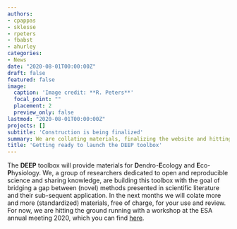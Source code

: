```yaml
---
authors:
- cpappas
- sklesse
- rpeters
- fbabst
- ahurley
categories:
- News
date: "2020-08-01T00:00:00Z"
draft: false
featured: false
image:
  caption: 'Image credit: **R. Peters**'
  focal_point: ""
  placement: 2
  preview_only: false
lastmod: "2020-08-01T00:00:00Z"
projects: []
subtitle: 'Construction is being finalized'
summary: We are collating materials, finalizing the website and hitting the ground running with a workshop at ESA 2020. 
title: 'Getting ready to launch the DEEP toolbox'
---
```


The **DEEP** toolbox will provide materials for **D**endro-**E**cology and **E**co-**P**hysiology.
We, a group of researchers dedicated to open and reproducible science and sharing knowledge, are building this toolbox with the goal of bridging a gap between (novel) methods presented in scientific literature and their sub-sequent application. 
In the next months we will colate more and more (standardized) materials, free of charge, for your use and review. 
For now, we are hitting the ground running with a workshop at the ESA annual meeting 2020, which you can find [here](/talk/esa-2020-rpeters-cpappas/).